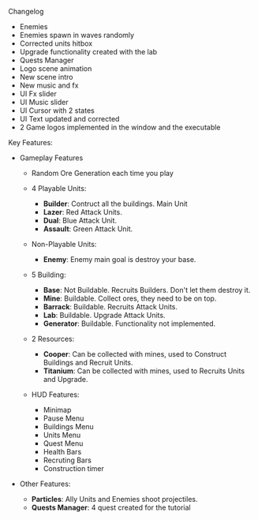 Changelog

- Enemies 
- Enemies spawn in waves randomly
- Corrected units hitbox
- Upgrade functionality created with the lab
- Quests Manager
- Logo scene animation
- New scene intro
- New music and fx
- UI Fx slider
- UI Music slider
- UI Cursor with 2 states
- UI Text updated and corrected 
- 2 Game logos implemented in the window and the executable

Key Features:

- Gameplay Features

	- Random Ore Generation each time you play
	
	- 4 Playable Units:
		- **Builder**: Contruct all the buildings. Main Unit
		- **Lazer**: Red Attack Units. 
		- **Dual**: Blue Attack Unit.
		- **Assault**: Green Attack Unit.

	- Non-Playable Units:
		- **Enemy**: Enemy main goal is destroy your base.

	- 5 Building:
		- **Base**: Not Buildable. Recruits Builders. Don't let them destroy it.
		- **Mine**: Buildable. Collect ores, they need to be on top.
		- **Barrack**: Buildable. Recruits Attack Units.
		- **Lab**: Buildable. Upgrade Attack Units.
		- **Generator**: Buildable. Functionality not implemented.
	
	- 2 Resources:
		- **Cooper**: Can be collected with mines, used to Construct Buildings and Recruit Units.
		- **Titanium**: Can be collected with mines, used to Recruits Units and Upgrade.
	
	- HUD Features:
		- Minimap
		- Pause Menu
		- Buildings Menu
		- Units Menu
		- Quest Menu
		- Health Bars
		- Recruting Bars
		- Construction timer

- Other Features:

	- **Particles**: Ally Units and Enemies shoot projectiles.
	- **Quests Manager**: 4 quest created for the tutorial
		


